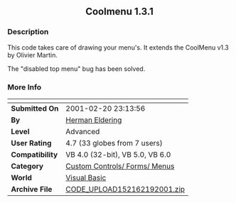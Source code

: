 ﻿<div align="center">

## Coolmenu 1\.3\.1


</div>

### Description

This code takes care of drawing your menu's. It extends the CoolMenu v1.3 by Olivier Martin.

The "disabled top menu" bug has been solved.
 
### More Info
 


<span>             |<span>
---                |---
**Submitted On**   |2001-02-20 23:13:56
**By**             |[Herman Eldering](https://github.com/Planet-Source-Code/PSCIndex/blob/master/ByAuthor/herman-eldering.md)
**Level**          |Advanced
**User Rating**    |4.7 (33 globes from 7 users)
**Compatibility**  |VB 4\.0 \(32\-bit\), VB 5\.0, VB 6\.0
**Category**       |[Custom Controls/ Forms/  Menus](https://github.com/Planet-Source-Code/PSCIndex/blob/master/ByCategory/custom-controls-forms-menus__1-4.md)
**World**          |[Visual Basic](https://github.com/Planet-Source-Code/PSCIndex/blob/master/ByWorld/visual-basic.md)
**Archive File**   |[CODE\_UPLOAD152162192001\.zip](https://github.com/Planet-Source-Code/herman-eldering-coolmenu-1-3-1__1-21159/archive/master.zip)








